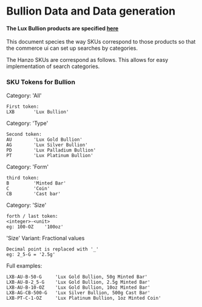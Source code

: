 # Bullion Data and Data generation

#### The Lux Bullion products are specified [here](https://docs.google.com/document/d/1d-aWwd2ijz8o6UT2MxtFY_RRfR18CjbSgdIKhN0qdV8)

This document species the way SKUs correspond to those products so that
the commerce ui can set up searches by categories. 

The Hanzo SKUs are correspond as follows.  This allows for 
easy implementation of search categories.

### SKU Tokens for Bullion

Category: 'All'
```
First token:
LXB       'Lux Bullion'  
```


Category: 'Type'
```
Second token:
AU        'Lux Gold Bullion'
AG        'Lux Silver Bullion'
PD        'Lux Palladium Bullion'
PT        'Lux Platinum Bullion'
```


Category: 'Form'
``` 
third token:
B         'Minted Bar'
C         'Coin'
CB        'Cast bar'
```

Category: 'Size'
```
forth / last token:
<integer>-<unit> 
eg: 100-OZ    '100oz'
```

'Size' Variant: Fractional values 
```
Decimal point is replaced with '_'
eg: 2_5-G = '2.5g'
```

Full examples:
```
LXB-AU-B-50-G     'Lux Gold Bullion, 50g Minted Bar'           
LXB-AU-B-2_5-G    'Lux Gold Bullion, 2.5g Minted Bar'
LXB-AU-B-10-OZ    'Lux Gold Bullion, 10oz Minted Bar'
LXB-AG-CB-500-G   'Lux Silver Bullion, 500g Cast Bar'
LXB-PT-C-1-OZ     'Lux Platinum Bullion, 1oz Minted Coin'
```

